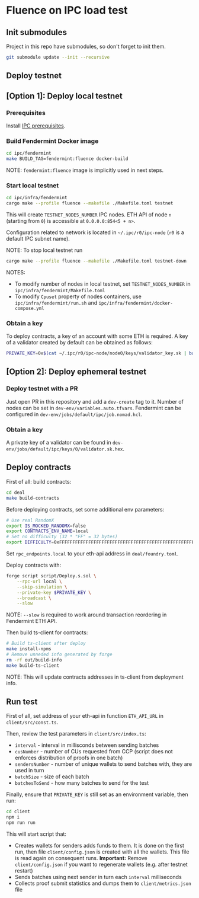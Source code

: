 # Fluence on IPC load test

## Init submodules

Project in this repo have submodules, so don't forget to init them.

```bash
git submodule update --init --recursive
```

## Deploy testnet

## [Option 1]: Deploy local testnet

### Prerequisites

Install [IPC prerequisites](https://github.com/fluencelabs/ipc/blob/fluence/README.md#prerequisites).

### Build Fendermint Docker image

```bash
cd ipc/fendermint
make BUILD_TAG=fendermint:fluence docker-build
```

NOTE: `fendermint:fluence` image is implicitly used in next steps.

### Start local testnet

```bash
cd ipc/infra/fendermint
cargo make --profile fluence --makefile ./Makefile.toml testnet
```

This will create `TESTNET_NODES_NUMBER` IPC nodes. ETH API of node `n` (starting from `0`) is accessible at `0.0.0.0:854<5 + n>`.

Configuration related to network is located in `~/.ipc/r0/ipc-node` (`r0` is a default IPC subnet name).

NOTE: To stop local testnet run

```bash
cargo make --profile fluence --makefile ./Makefile.toml testnet-down
```

NOTES:

- To modify number of nodes in local testnet, set `TESTNET_NODES_NUMBER` in `ipc/infra/fendermint/Makefile.toml`
- To modify `Cpuset` property of nodes containers, use `ipc/infra/fendermint/run.sh` and `ipc/infra/fendermint/docker-compose.yml`

### Obtain a key

To deploy contracts, a key of an account with some ETH is required. A key of a validator created by default can be obtained as follows:

```bash
PRIVATE_KEY=0x$(cat ~/.ipc/r0/ipc-node/node0/keys/validator_key.sk | base64 -d | xxd -p -c 256 -u)
```

## [Option 2]: Deploy ephemeral testnet

### Deploy testnet with a PR

Just open PR in this repository and add a `dev-create` tag to it.
Number of nodes can be set in `dev-env/variables.auto.tfvars`.
Fendermint can be configured in `dev-env/jobs/default/ipc/job.nomad.hcl`.

### Obtain a key

A private key of a validator can be found in `dev-env/jobs/default/ipc/keys/0/validator.sk.hex`.

## Deploy contracts

First of all: build contracts:

```bash
cd deal
make build-contracts
```

Before deploying contracts, set some additional env parameters:

```bash
# Use real RandomX
export IS_MOCKED_RANDOMX=false
export CONTRACTS_ENV_NAME=local
# Set no difficulty (32 * "FF" = 32 bytes)
export DIFFICULTY=0xFFFFFFFFFFFFFFFFFFFFFFFFFFFFFFFFFFFFFFFFFFFFFFFFFFFFFFFFFFFFFFFF
```

Set `rpc_endpoints.local` to your eth-api address in `deal/foundry.toml`.

Deploy contracts with:

```bash
forge script script/Deploy.s.sol \
    --rpc-url local \
    --skip-simulation \
    --private-key $PRIVATE_KEY \
    --broadcast \
    --slow
```

NOTE: `--slow` is required to work around transaction reordering in Fendermint ETH API.

Then build ts-client for contracts:

```bash
# Build ts-client after deploy
make install-npms
# Remove unneded info generated by forge
rm -rf out/build-info
make build-ts-client
```

NOTE: This will update contracts addresses in ts-client from deployment info.

## Run test

First of all, set address of your eth-api in function `ETH_API_URL` in `client/src/const.ts`.

Then, review the test parameters in `client/src/index.ts`:
- `interval` - interval in millisconds between sending batches
- `cusNumber` - number of CUs requested from CCP (script does not enforces distribution of proofs in one batch)
- `sendersNumber` - number of unique wallets to send batches with, they are used in turn
- `batchSize` - size of each batch
- `batchesToSend` - how many batches to send for the test

Finally, ensure that `PRIVATE_KEY` is still set as an environment variable, then run:

```bash
cd client
npm i
npm run run
```

This will start script that:

- Creates wallets for senders adds funds to them. It is done on the first run, then file `client/config.json` is created with all the wallets. This file is read again on consequent runs. **Important:** Remove `client/config.json` if you want to regenerate wallets (e.g. after testnet restart)
- Sends batches using next sender in turn each `interval` milliseconds
- Collects proof submit statistics and dumps them to `client/metrics.json` file
